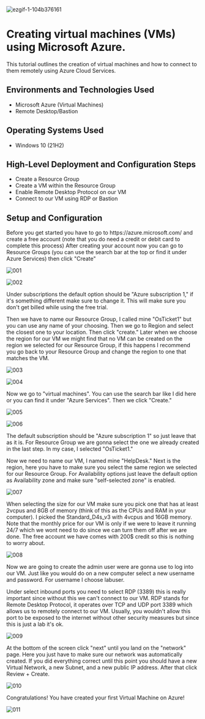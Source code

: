 <p align="center">
  
![ezgif-1-104b376161](https://github.com/user-attachments/assets/f1666f50-74a6-44b4-9ebe-eef06bb0f5e9)


<h1> Creating virtual machines (VMs) using Microsoft Azure. </h1>
This tutorial outlines the creation of virtual machines and how to connect to them remotely using Azure Cloud Services.<br />




<h2>Environments and Technologies Used</h2>

- Microsoft Azure (Virtual Machines)
- Remote Desktop/Bastion

<h2>Operating Systems Used </h2>

- Windows 10 (21H2)

<h2>High-Level Deployment and Configuration Steps</h2>

- Create a Resource Group
- Create a VM within the Resource Group 
- Enable Remote Desktop Protocol on our VM
- Connect to our VM using RDP or Bastion

<h2>Setup and Configuration</h2>

<p> Before you get started you have to go to https://azure.microsoft.com/ and create a free account (note that you do need a credit or debit card to complete this process)
After creating your account now you can go to Resource Groups (you can use the search bar at the top or find it under Azure Services)
then click "Create"


![001](https://github.com/user-attachments/assets/6dda2e94-82ff-4db6-9660-a0d75206cbe3)





![002](https://github.com/user-attachments/assets/9bd5e2e1-deaa-4de8-b5cc-8ca7ac33bd03)


<p>Under subscriptions the default option should be "Azure subscription 1," if it's something different make sure to change it. This will make sure you don't get billed while using the free trial. 

<p>Then we have to name our Resource Group, I called mine "OsTicket1" but you can use any name of your choosing. Then we go to Region and select the closest one to your location. Then click "create." Later when we choose the region for our VM we might find that no VM can be created on the region we selected for our Resource Group, if this happens I recommend you go back to your Resource Group and change the region to one that matches the VM. 




![003](https://github.com/user-attachments/assets/218abedc-eb1e-4046-8ede-248c2b3bc800) 





![004](https://github.com/user-attachments/assets/6ccabd16-6c79-420d-b3c3-a8e6d6348756)

Now we go to "virtual machines". You can use the search bar like I did here or you can find it under "Azure Services". Then we click "Create." 

![005](https://github.com/user-attachments/assets/fd42beb4-34c7-44be-998d-2986bdca93df)



![006](https://github.com/user-attachments/assets/1260ce6d-17ef-4761-835a-5a433920003d)

<p>The default subscription should be "Azure subscription 1" so just leave that as it is. For Resource Group we are gonna select the one we already created in the last step. In my case, I selected "OsTicket1."
<p>Now we need to name our VM, I named mine "HelpDesk."
Next is the region, here you have to make sure you select the same region we selected for our Resource Group. For Availability options just leave the default option as Availability zone and make sure "self-selected zone" is enabled.  </p>

![007](https://github.com/user-attachments/assets/d654ba9a-2613-4f51-a4bc-5a31220f3d41)

When selecting the size for our VM make sure you pick one that has at least 2vcpus and 8GB of memory (think of this as the CPUs and RAM in your computer). I picked the Standard_D4s_v3 with 4vcpus and 16GB memory. Note that the monthly price for our VM is only if we were to leave it running 24/7 which we wont need to do since we can turn them off after we are done. The free account we have comes with 200$ credit so this is nothing to worry about. 

![008](https://github.com/user-attachments/assets/ae1b271f-7500-42f5-90f6-196fb2485d41)

<p>Now we are going to create the admin user were are gonna use to log into our VM. Just like you would do on a new computer select a new username and password. For username I choose labuser. 
</p>
<p>Under select inbound ports you need to select RDP (3389) this is really important since without this we can't connect to our VM. RDP stands for Remote Desktop Protocol, it operates over TCP and UDP port 3389 which allows us to remotely connect to our VM. Usually, you wouldn't allow this port to be exposed to the internet without other security measures but since this is just a lab it's ok. </p>

![009](https://github.com/user-attachments/assets/e0892674-9758-4979-bfd9-961173bc30cc)

At the bottom of the screen click "next" until you land on the "network" page. Here you just have to make sure our network was automatically created. If you did everything correct until this point you should have a new Virtual Network, a new Subnet, and a new public IP address. After that click Review + Create. 

![010](https://github.com/user-attachments/assets/eba1d847-5a20-4659-a922-c6539d1e220d)

Congratulations! You have created your first Virtual Machine on Azure! 

![011](https://github.com/user-attachments/assets/7684ccd3-0fc8-4801-96ad-a7ef73f26437)






